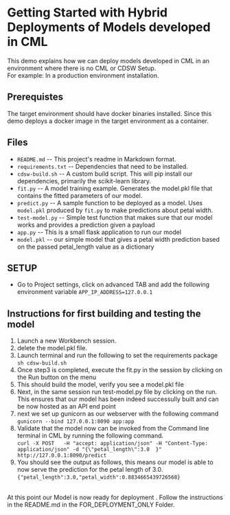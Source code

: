 # Getting Started with Hybrid Deployments of Models developed in CML 

This demo explains how we can deploy models developed in CML in an environment where there is no CML or CDSW Setup.<br>
For example: In a production environment installation. 

## Prerequistes
The target environment should have docker binaries installed. Since this demo deploys a docker image in the target environment as a container.

## Files

* `README.md` -- This project's readme in Markdown format.
* `requirements.txt` -- Dependencies that need to be installed.
* `cdsw-build.sh` -- A custom build script. This will pip install our dependencies, primarily the scikit-learn library.
* `fit.py` -- A model training example. Generates the model.pkl file that contains the fitted parameters of our model.
* `predict.py` --  A sample function to be deployed as a model. Uses `model.pkl` produced by `fit.py` to make predictions about petal width.
* `test-model.py` -- Simple test function that makes sure that our model works and provides a prediction given a payload
* `app.py` -- This is a small flask application to run our model 
* `model.pkl` -- our simple model that gives a petal width prediction based on the passed petal_length value as a dictionary
## SETUP 
*  Go to Project settings, click on advanced TAB and add the following <br>
environment variable 
`APP_IP_ADDRESS=127.0.0.1`

## Instructions for first building and testing the model 
1. Launch a new Workbench session.
2. delete the model.pkl file. 
3. Launch terminal and run the following to set the requirements package <br>
`sh cdsw-build.sh`
4. Once step3 is completed, execute the fit.py in the session by clicking on the Run button on the menu
5. This should build the model, verify you see a model.pkl file 
6. Next, in the same session run test-model.py file by clicking on the run.<br>
This ensures that our model has been indeed successully built and can be now hosted as an API end point
6. next we set up gunicorn as our webserver with the following command <br>
`gunicorn --bind 127.0.0.1:8090 app:app`
7. Validate that the model now can be invoked from the Command line terminal in CML by running the following command. <br>
`curl -X POST   -H "accept: application/json" -H "Content-Type: application/json" -d "{\"petal_length\":3.0  }" http://127.0.0.1:8090/predict`
8. You should see the output as follows, this means our model is able to now serve the prediction for the petal length of 3.0. 
`{"petal_length":3.0,"petal_width":0.8834665439726568}`

<br> 
At this point our Model is now ready for deployment . Follow the instructions in the README.md in the FOR_DEPLOYMENT_ONLY Folder. 


